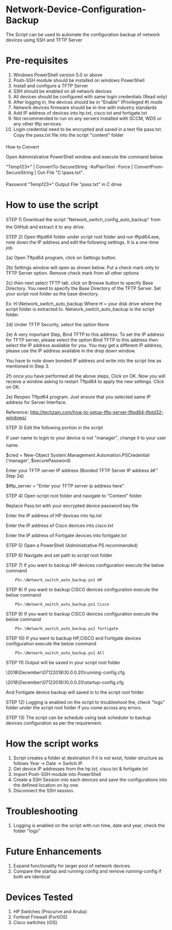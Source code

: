 ﻿# Network-Device-Configuration-Backup
The Script can be used to automate the configuration backup of network devices using SSH and TFTP Server

# Pre-requisites

1)	Windows PowerShell version 5.0 or above
2)	Posh-SSH module should be installed on windows PowerShell
3)	Install and configure a TFTP Server
4)	SSH should be enabled on all network devices
5)	All devices should be configured with same login credentials (Read only)
6)	After logging in, the devices should be in "Enable" (Privileged #) mode
7)	Network devices firmware should be in-line with industry standards
8)	Add IP address of devices into hp.txt, cisco.txt and fortigate.txt
9)	Not recommended to run on any servers installed with SCCM, WDS or any other tftp services.
10)	Login credential need to be encrypted and saved in a text file pass.txt. Copy the pass.txt file into the script "content" folder

How to Convert

Open Administrative PowerShell window and execute the command below.

"Temp123*" | ConvertTo-SecureString -AsPlainText -Force | ConvertFrom-SecureString | Out-File "C:\pass.txt". 

Password “Temp123*"
Output File "pass.txt" in C drive

# How to use the script

STEP 1)	Download the script "Network_switch_config_auto_backup" from the GitHub and extract it to any drive.

STEP 2)	Open tftpd64 folder under script root folder and run tftpd64.exe, note down the IP address and edit the following settings. It is a one-time job.

2a)  Open Tftpd64 program, click on Settings button.

2b) Settings window will open as shown below. Put a check mark only to TFTP Server option. Remove check mark from all other options

2c) then next select TFTP tab. click on Browse button to specify Base Directory. You need to specify the Base Directory of the TFTP Server. Set your script root folder as the base directory.

Ex: H:\Network_switch_auto_backup
Where H = your disk drive where the script folder is extracted to. Network_switch_auto_backup is the script folder.

2d) Under TFTP Security, select the option None

2e) A very important Step, Bind TFTP to this address: To set the IP address for TFTP server, please select the option Bind TFTP to this address then select the IP address available for you. You may get a different IP address, please use the IP address available in the drop down window.

You have to note down bonded IP address and write into the script line as mentioned in Step 3.

2f) once you have performed all the above steps, Click on OK. Now you will receive a window asking to restart Tftpd64 to apply the new settings. Click on OK.

2e) Reopen Tftpd64 program. Just ensure that you selected same IP address for Server Interface.	

Reference: http://techzain.com/how-to-setup-tftp-server-tftpd64-tfptd32-windows/ 

STEP 3)	Edit the following portion in the script

If user name to login to your device is not "manager", change it to your user name.

$cred = New-Object System.Management.Automation.PSCredential ('manager', $securePassword) 

Enter your TFTP server IP address (Bonded TFTP Server IP address â€“ Step 2e)

$tftp_server = "Enter your TFTP server ip address here" 

STEP 4)	Open script root folder and navigate to "Content" folder.

Replace Pass.txt with your encrypted device password key file

Enter the IP address of HP devices into hp.txt

Enter the IP address of Cisco devices into cisco.txt

Enter the IP address of Fortigate devices into fortigate.txt

STEP 5)	Open a PowerShell (Administrative PS recommended)

STEP 6)	Navigate and set path to script root folder

STEP 7)	If you want to backup HP devices configuration execute the below command

        PS>.\Network_switch_auto_backup.ps1 HP
         
         
STEP 8)	If you want to backup CISCO devices configuration execute the below command

        PS>.\Network_switch_auto_backup.ps1 Cisco

STEP 9)	If you want to backup CISCO devices configuration execute the below command

        PS>.\Network_switch_auto_backup.ps1 fortigate

        
STEP 10)	If you want to backup HP,CISCO and Fortigate devices configuration execute the below command

        PS>.\Network_switch_auto_backup.ps1 All
        
STEP 11)	Output will be saved in your script root folder

\2018\December\07122018\10.0.0.20\running-config.cfg

\2018\December\07122018\10.0.0.20\startup-config.cfg

And Fortigate device backup will saved in to the script root folder.

STEP 12)	Logging is enabled on the script to troubleshoot the, check "logs" folder under the script root folder if you come across any errors.

STEP 13)	The script can be schedule using task scheduler to backup devices configuration as per the requirement.

# How the script works

1.	Script creates a folder at destination if it is not exist, folder structure as follows Year -> Date -> Switch IP.
2.	Get device IP addresses from the hp.txt, cisco.txt & fortigate.txt
3.	Import Posh-SSH module into PowerShell
4.	Create a SSH Session into each devices and save the configurations into the defined location on by one.
5.	Disconnect the SSH session.

# Troubleshooting

1.	Logging is enabled on the script with run time, date and year, check the folder "logs"

# Future Enhancements

1.	Expand functionality for larger pool of network devices.
2.	Compare the startup and running config and remove running-config if both are identical

# Devices Tested

1.	HP Switches (Procurve and Aruba)
2.	Fortinet Firewall (FortiOS)
3.	Cisco switches (iOS)
